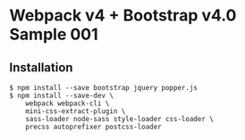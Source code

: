 Webpack v4 + Bootstrap v4.0 Sample 001
=================

Installation
----------------

```
$ npm install --save bootstrap jquery popper.js
$ npm install --save-dev \
    webpack webpack-cli \
    mini-css-extract-plugin \
    sass-loader node-sass style-loader css-loader \
    precss autoprefixer postcss-loader
```

